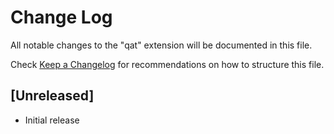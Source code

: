 # Change Log

All notable changes to the "qat" extension will be documented in this file.

Check [Keep a Changelog](http://keepachangelog.com/) for recommendations on how to structure this file.

## [Unreleased]

- Initial release